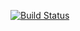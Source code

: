 [![Build Status](https://travis-ci.org/piccaso/ffpdo.svg?branch=master)](https://travis-ci.org/piccaso/ffpdo)